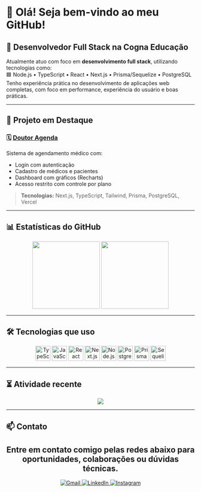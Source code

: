 # 👋 Olá! Seja bem-vindo ao meu GitHub!

## 💼 Desenvolvedor Full Stack na Cogna Educação  
Atualmente atuo com foco em **desenvolvimento full stack**, utilizando tecnologias como:  
🟦 Node.js • TypeScript • React • Next.js • Prisma/Sequelize • PostgreSQL  
Tenho experiência prática no desenvolvimento de aplicações web completas, com foco em performance, experiência do usuário e boas práticas.

---

## 🚀 Projeto em Destaque

### 🗓️ [Doutor Agenda](https://doutor-agenda-lehdev.vercel.app)  
Sistema de agendamento médico com:
- Login com autenticação
- Cadastro de médicos e pacientes
- Dashboard com gráficos (Recharts)
- Acesso restrito com controle por plano

> **Tecnologias:** Next.js, TypeScript, Tailwind, Prisma, PostgreSQL, Vercel

---

## 📊 Estatísticas do GitHub

<p align="center">
  <img src="https://github-readme-stats.vercel.app/api?username=Git-LeAmaral&show_icons=true&theme=radical&count_private=true&hide_title=true" height="180em"/>
  <img src="https://github-readme-stats.vercel.app/api/top-langs/?username=Git-LeAmaral&layout=compact&langs_count=6&theme=radical&hide_title=true" height="180em"/>
</p>

---

## 🛠️ Tecnologias que uso

<div align="center">
  <img src="https://cdn.jsdelivr.net/gh/devicons/devicon/icons/typescript/typescript-original.svg" height="40" alt="TypeScript"/>
  <img src="https://cdn.jsdelivr.net/gh/devicons/devicon/icons/javascript/javascript-plain.svg" height="40" alt="JavaScript"/>
  <img src="https://cdn.jsdelivr.net/gh/devicons/devicon/icons/react/react-original.svg" height="40" alt="React"/>
  <img src="https://cdn.jsdelivr.net/gh/devicons/devicon/icons/nextjs/nextjs-original.svg" height="40" alt="Next.js"/>
  <img src="https://cdn.jsdelivr.net/gh/devicons/devicon/icons/nodejs/nodejs-original.svg" height="40" alt="Node.js"/>
  <img src="https://cdn.jsdelivr.net/gh/devicons/devicon/icons/postgresql/postgresql-original.svg" height="40" alt="PostgreSQL"/>
  <img src="https://cdn.jsdelivr.net/gh/devicons/devicon/icons/prisma/prisma-original.svg" height="40" alt="Prisma"/>
  <img src="https://cdn.jsdelivr.net/gh/devicons/devicon/icons/sequelize/sequelize-original.svg" height="40" alt="Sequelize"/>
</div>

---

## ⏳ Atividade recente

<p align="center">
  <img src="https://github-readme-streak-stats.herokuapp.com?user=Git-LeAmaral&theme=radical&hide_border=true" />
</p>

---

## 📫 Contato

<h2 align="center"> Entre em contato comigo pelas redes abaixo para oportunidades, colaborações ou dúvidas técnicas. </h2>

<p align="center">
  <a href="mailto:lramaral08@gmail.com" target="_blank">
    <img src="https://img.shields.io/badge/Gmail-EA4335?style=for-the-badge&logo=gmail&logoColor=white" alt="Gmail"/>
  </a>
  <a href="https://www.linkedin.com/in/leandroramaral" target="_blank">
    <img src="https://img.shields.io/badge/LinkedIn-0A66C2?style=for-the-badge&logo=linkedin&logoColor=white" alt="LinkedIn"/>
  </a>
  <a href="https://instagram.com/doamaral.dev" target="_blank">
    <img src="https://img.shields.io/badge/Instagram-E4405F?style=for-the-badge&logo=instagram&logoColor=white" alt="Instagram"/>
  </a>
</p>
